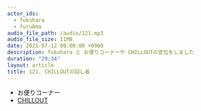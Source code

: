 ```yaml
---
actor_ids:
  - fukuhara
  - furu8ma
audio_file_path: /audio/121.mp3
audio_file_size: 11MB
date: 2021-07-12 00:00:00 +0900
description: fukuhara と お便りコーナーや CHILLOUTの宣伝をしました
duration: "29:34"
layout: article
title: 121. CHILLOUTの回し者
---
```


- お便りコーナー
- [CHILLOUT](https://butfirstchillout.com/)


